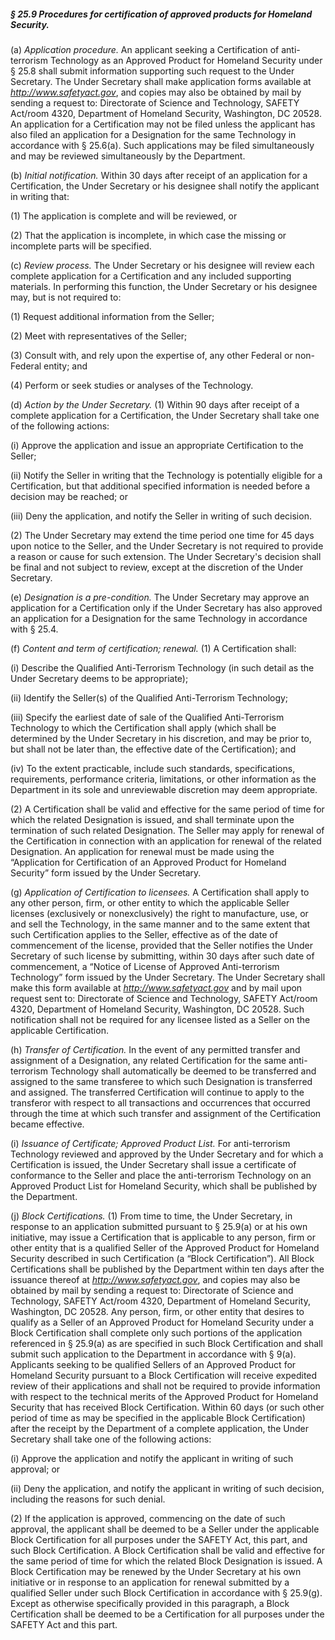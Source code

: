 ##### § 25.9 Procedures for certification of approved products for Homeland Security. #####

(a) *Application procedure.* An applicant seeking a Certification of anti-terrorism Technology as an Approved Product for Homeland Security under § 25.8 shall submit information supporting such request to the Under Secretary. The Under Secretary shall make application forms available at *http://www.safetyact.gov*, and copies may also be obtained by mail by sending a request to: Directorate of Science and Technology, SAFETY Act/room 4320, Department of Homeland Security, Washington, DC 20528. An application for a Certification may not be filed unless the applicant has also filed an application for a Designation for the same Technology in accordance with § 25.6(a). Such applications may be filed simultaneously and may be reviewed simultaneously by the Department.

(b) *Initial notification.* Within 30 days after receipt of an application for a Certification, the Under Secretary or his designee shall notify the applicant in writing that:

(1) The application is complete and will be reviewed, or

(2) That the application is incomplete, in which case the missing or incomplete parts will be specified.

(c) *Review process.* The Under Secretary or his designee will review each complete application for a Certification and any included supporting materials. In performing this function, the Under Secretary or his designee may, but is not required to:

(1) Request additional information from the Seller;

(2) Meet with representatives of the Seller;

(3) Consult with, and rely upon the expertise of, any other Federal or non-Federal entity; and

(4) Perform or seek studies or analyses of the Technology.

(d) *Action by the Under Secretary.* (1) Within 90 days after receipt of a complete application for a Certification, the Under Secretary shall take one of the following actions:

(i) Approve the application and issue an appropriate Certification to the Seller;

(ii) Notify the Seller in writing that the Technology is potentially eligible for a Certification, but that additional specified information is needed before a decision may be reached; or

(iii) Deny the application, and notify the Seller in writing of such decision.

(2) The Under Secretary may extend the time period one time for 45 days upon notice to the Seller, and the Under Secretary is not required to provide a reason or cause for such extension. The Under Secretary's decision shall be final and not subject to review, except at the discretion of the Under Secretary.

(e) *Designation is a pre-condition.* The Under Secretary may approve an application for a Certification only if the Under Secretary has also approved an application for a Designation for the same Technology in accordance with § 25.4.

(f) *Content and term of certification; renewal.* (1) A Certification shall:

(i) Describe the Qualified Anti-Terrorism Technology (in such detail as the Under Secretary deems to be appropriate);

(ii) Identify the Seller(s) of the Qualified Anti-Terrorism Technology;

(iii) Specify the earliest date of sale of the Qualified Anti-Terrorism Technology to which the Certification shall apply (which shall be determined by the Under Secretary in his discretion, and may be prior to, but shall not be later than, the effective date of the Certification); and

(iv) To the extent practicable, include such standards, specifications, requirements, performance criteria, limitations, or other information as the Department in its sole and unreviewable discretion may deem appropriate.

(2) A Certification shall be valid and effective for the same period of time for which the related Designation is issued, and shall terminate upon the termination of such related Designation. The Seller may apply for renewal of the Certification in connection with an application for renewal of the related Designation. An application for renewal must be made using the “Application for Certification of an Approved Product for Homeland Security” form issued by the Under Secretary.

(g) *Application of Certification to licensees.* A Certification shall apply to any other person, firm, or other entity to which the applicable Seller licenses (exclusively or nonexclusively) the right to manufacture, use, or and sell the Technology, in the same manner and to the same extent that such Certification applies to the Seller, effective as of the date of commencement of the license, provided that the Seller notifies the Under Secretary of such license by submitting, within 30 days after such date of commencement, a “Notice of License of Approved Anti-terrorism Technology” form issued by the Under Secretary. The Under Secretary shall make this form available at *http://www.safetyact.gov* and by mail upon request sent to: Directorate of Science and Technology, SAFETY Act/room 4320, Department of Homeland Security, Washington, DC 20528. Such notification shall not be required for any licensee listed as a Seller on the applicable Certification.

(h) *Transfer of Certification.* In the event of any permitted transfer and assignment of a Designation, any related Certification for the same anti-terrorism Technology shall automatically be deemed to be transferred and assigned to the same transferee to which such Designation is transferred and assigned. The transferred Certification will continue to apply to the transferor with respect to all transactions and occurrences that occurred through the time at which such transfer and assignment of the Certification became effective.

(i) *Issuance of Certificate; Approved Product List.* For anti-terrorism Technology reviewed and approved by the Under Secretary and for which a Certification is issued, the Under Secretary shall issue a certificate of conformance to the Seller and place the anti-terrorism Technology on an Approved Product List for Homeland Security, which shall be published by the Department.

(j) *Block Certifications.* (1) From time to time, the Under Secretary, in response to an application submitted pursuant to § 25.9(a) or at his own initiative, may issue a Certification that is applicable to any person, firm or other entity that is a qualified Seller of the Approved Product for Homeland Security described in such Certification (a “Block Certification”). All Block Certifications shall be published by the Department within ten days after the issuance thereof at *http://www.safetyact.gov*, and copies may also be obtained by mail by sending a request to: Directorate of Science and Technology, SAFETY Act/room 4320, Department of Homeland Security, Washington, DC 20528. Any person, firm, or other entity that desires to qualify as a Seller of an Approved Product for Homeland Security under a Block Certification shall complete only such portions of the application referenced in § 25.9(a) as are specified in such Block Certification and shall submit such application to the Department in accordance with § 9(a). Applicants seeking to be qualified Sellers of an Approved Product for Homeland Security pursuant to a Block Certification will receive expedited review of their applications and shall not be required to provide information with respect to the technical merits of the Approved Product for Homeland Security that has received Block Certification. Within 60 days (or such other period of time as may be specified in the applicable Block Certification) after the receipt by the Department of a complete application, the Under Secretary shall take one of the following actions:

(i) Approve the application and notify the applicant in writing of such approval; or

(ii) Deny the application, and notify the applicant in writing of such decision, including the reasons for such denial.

(2) If the application is approved, commencing on the date of such approval, the applicant shall be deemed to be a Seller under the applicable Block Certification for all purposes under the SAFETY Act, this part, and such Block Certification. A Block Certification shall be valid and effective for the same period of time for which the related Block Designation is issued. A Block Certification may be renewed by the Under Secretary at his own initiative or in response to an application for renewal submitted by a qualified Seller under such Block Certification in accordance with § 25.9(g). Except as otherwise specifically provided in this paragraph, a Block Certification shall be deemed to be a Certification for all purposes under the SAFETY Act and this part.